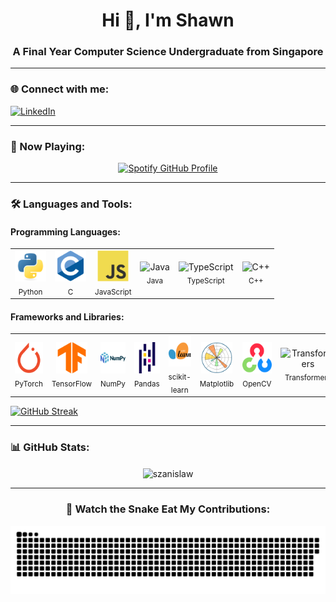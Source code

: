 <h1 align="center">Hi 👋, I'm Shawn</h1>
<h3 align="center">A Final Year Computer Science Undergraduate from Singapore</h3>

---

<h3 align="left">🌐 Connect with me:</h3>
<p align="left">
  <a href="https://linkedin.com/in/shawn-yap-zheng-yi" target="_blank">
    <img src="https://raw.githubusercontent.com/rahuldkjain/github-profile-readme-generator/master/src/images/icons/Social/linked-in-alt.svg" alt="LinkedIn" height="30" width="40" />
  </a>
</p>

---
<h3 align="left">🎵 Now Playing:</h3>
<div align="center">
  <a href="https://github.com/kittinan/spotify-github-profile">
    <img src="https://spotify-github-profile.kittinanx.com/api/view?uid=szanislaw&cover_image=true&theme=default&show_offline=false&background_color=121212&interchange=false" alt="Spotify GitHub Profile" />
  </a>
</div>


---

<h3 align="left">🛠️ Languages and Tools:</h3>
<div>
  <h4>Programming Languages:</h4>
  <table align="center">
    <tr>
      <td align="center">
        <img src="https://github.com/devicons/devicon/blob/master/icons/python/python-original.svg" title="Python" alt="Python" width="50" height="50" />
        <br><sub>Python</sub>
      </td>
      <td align="center">
        <img src="https://github.com/devicons/devicon/blob/master/icons/c/c-original.svg" title="C" alt="C" width="50" height="50" />
        <br><sub>C</sub>
      </td>
      <td align="center">
        <img src="https://github.com/devicons/devicon/blob/master/icons/javascript/javascript-original.svg" title="JavaScript" alt="JavaScript" width="50" height="50" />
        <br><sub>JavaScript</sub>
      </td>
      <td align="center">
        <img src="https://cdn.jsdelivr.net/gh/devicons/devicon@latest/icons/java/java-original.svg" title="Java" alt="Java" width="50" height="50" />
        <br><sub>Java</sub>
      </td>
      <td align="center">
        <img src="https://cdn.jsdelivr.net/gh/devicons/devicon@latest/icons/typescript/typescript-original.svg" title="TypeScript" alt="TypeScript" width="50" height="50" />
        <br><sub>TypeScript</sub>
      </td>
      <td align="center">
        <img src="https://cdn.jsdelivr.net/gh/devicons/devicon@latest/icons/cplusplus/cplusplus-original.svg" title="C++" alt="C++" width="50" height="50" />
        <br><sub>C++</sub>
      </td>
    </tr>
  </table>

  <h4>Frameworks and Libraries:</h4>
  <table align="center">
    <tr>
      <td align="center">
        <img src="https://github.com/devicons/devicon/blob/master/icons/pytorch/pytorch-original.svg" title="PyTorch" alt="PyTorch" width="50" height="50" />
        <br><sub>PyTorch</sub>
      </td>
      <td align="center">
        <img src="https://github.com/devicons/devicon/blob/master/icons/tensorflow/tensorflow-original.svg" title="TensorFlow" alt="TensorFlow" width="50" height="50" />
        <br><sub>TensorFlow</sub>
      </td>
      <td align="center">
        <img src="https://github.com/devicons/devicon/blob/master/icons/numpy/numpy-original-wordmark.svg" title="NumPy" alt="NumPy" width="50" height="50" />
        <br><sub>NumPy</sub>
      </td>
      <td align="center">
        <img src="https://github.com/devicons/devicon/blob/master/icons/pandas/pandas-original.svg" title="Pandas" alt="Pandas" width="50" height="50" />
        <br><sub>Pandas</sub>
      </td>
      <td align="center">
        <img src="https://github.com/devicons/devicon/blob/master/icons/scikitlearn/scikitlearn-original.svg" title="scikit-learn" alt="scikit-learn" width="50" height="50" />
        <br><sub>scikit-learn</sub>
      </td>
      <td align="center">
        <img src="https://github.com/devicons/devicon/blob/master/icons/matplotlib/matplotlib-original.svg" title="Matplotlib" alt="Matplotlib" width="50" height="50" />
        <br><sub>Matplotlib</sub>
      </td>
      <td align="center">
        <img src="https://github.com/devicons/devicon/blob/master/icons/opencv/opencv-original.svg" title="OpenCV" alt="OpenCV" width="50" height="50" />
        <br><sub>OpenCV</sub>
      </td>
      <td align="center">
        <img src="https://media.theresanaiforthat.com/icons/freewilly2.svg" title="Transformers" alt="Transformers" width="50" height="50" />
        <br><sub>Transformers</sub>
      </td>
    </tr>
  </table>
</div>


[![GitHub Streak](https://github-readme-streak-stats.herokuapp.com?user=szanislaw)](https://git.io/streak-stats)


---

<h3 align="left">📊 GitHub Stats:</h3>
<div align="center">
  <p><img align="center" 
     <img width="600" height="200" src="https://github-readme-stats.vercel.app/api/top-langs?username=szanislaw&show_icons=true&locale=en&layout=compact" alt="szanislaw" /></p>
  </p>
<!--   <p><img align="center" 
     <img width="600" height="200" src="https://github-readme-streak-stats.herokuapp.com/?user=szanislaw" alt="szanislaw" />
  </p> -->
</div>

---

<h3 align="center">🐍 Watch the Snake Eat My Contributions:</h3>
<p align="center">
 <img width="1000" src="github-snake.svg" alt="snake"/>
</p>
